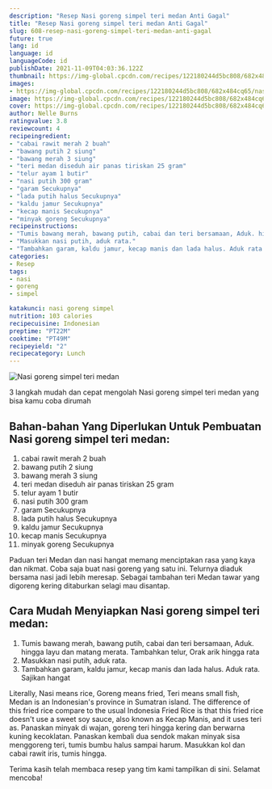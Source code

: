 ```yaml
---
description: "Resep Nasi goreng simpel teri medan Anti Gagal"
title: "Resep Nasi goreng simpel teri medan Anti Gagal"
slug: 608-resep-nasi-goreng-simpel-teri-medan-anti-gagal
future: true
lang: id
language: id
languageCode: id
publishDate: 2021-11-09T04:03:36.122Z 
thumbnail: https://img-global.cpcdn.com/recipes/122180244d5bc808/682x484cq65/nasi-goreng-simpel-teri-medan-foto-resep-utama.png
images:
- https://img-global.cpcdn.com/recipes/122180244d5bc808/682x484cq65/nasi-goreng-simpel-teri-medan-foto-resep-utama.png
image: https://img-global.cpcdn.com/recipes/122180244d5bc808/682x484cq65/nasi-goreng-simpel-teri-medan-foto-resep-utama.png
cover: https://img-global.cpcdn.com/recipes/122180244d5bc808/682x484cq65/nasi-goreng-simpel-teri-medan-foto-resep-utama.png
author: Nelle Burns
ratingvalue: 3.8
reviewcount: 4
recipeingredient:
- "cabai rawit merah 2 buah"
- "bawang putih 2 siung"
- "bawang merah 3 siung"
- "teri medan diseduh air panas tiriskan 25 gram"
- "telur ayam 1 butir"
- "nasi putih 300 gram"
- "garam Secukupnya"
- "lada putih halus Secukupnya"
- "kaldu jamur Secukupnya"
- "kecap manis Secukupnya"
- "minyak goreng Secukupnya"
recipeinstructions:
- "Tumis bawang merah, bawang putih, cabai dan teri bersamaan, Aduk. hingga layu dan matang merata. Tambahkan telur, Orak arik hingga rata"
- "Masukkan nasi putih, aduk rata."
- "Tambahkan garam, kaldu jamur, kecap manis dan lada halus. Aduk rata. Sajikan hangat"
categories:
- Resep
tags:
- nasi
- goreng
- simpel

katakunci: nasi goreng simpel 
nutrition: 103 calories
recipecuisine: Indonesian
preptime: "PT22M"
cooktime: "PT49M"
recipeyield: "2"
recipecategory: Lunch
---
```



![Nasi goreng simpel teri medan](https://img-global.cpcdn.com/recipes/122180244d5bc808/682x484cq65/nasi-goreng-simpel-teri-medan-foto-resep-utama.png)

3 langkah mudah dan cepat mengolah  Nasi goreng simpel teri medan yang bisa kamu coba dirumah

<!--inarticleads1-->

## Bahan-bahan Yang Diperlukan Untuk Pembuatan Nasi goreng simpel teri medan:

1. cabai rawit merah 2 buah
1. bawang putih 2 siung
1. bawang merah 3 siung
1. teri medan diseduh air panas tiriskan 25 gram
1. telur ayam 1 butir
1. nasi putih 300 gram
1. garam Secukupnya
1. lada putih halus Secukupnya
1. kaldu jamur Secukupnya
1. kecap manis Secukupnya
1. minyak goreng Secukupnya

Paduan teri Medan dan nasi hangat memang menciptakan rasa yang kaya dan nikmat. Coba saja buat nasi goreng yang satu ini. Telurnya diaduk bersama nasi jadi lebih meresap. Sebagai tambahan teri Medan tawar yang digoreng kering ditaburkan selagi mau disantap. 

<!--inarticleads2-->

## Cara Mudah Menyiapkan Nasi goreng simpel teri medan:

1. Tumis bawang merah, bawang putih, cabai dan teri bersamaan, Aduk. hingga layu dan matang merata. Tambahkan telur, Orak arik hingga rata
1. Masukkan nasi putih, aduk rata.
1. Tambahkan garam, kaldu jamur, kecap manis dan lada halus. Aduk rata. Sajikan hangat


Literally, Nasi means rice, Goreng means fried, Teri means small fish, Medan is an Indonesian&#39;s province in Sumatran island. The difference of this fried rice compare to the usual Indonesia Fried Rice is that this fried rice doesn&#39;t use a sweet soy sauce, also known as Kecap Manis, and it uses teri as. Panaskan minyak di wajan, goreng teri hingga kering dan berwarna kuning kecoklatan. Panaskan kembali dua sendok makan minyak sisa menggoreng teri, tumis bumbu halus sampai harum. Masukkan kol dan cabai rawit iris, tumis hingga. 

Terima kasih telah membaca resep yang tim kami tampilkan di sini. Selamat mencoba!

